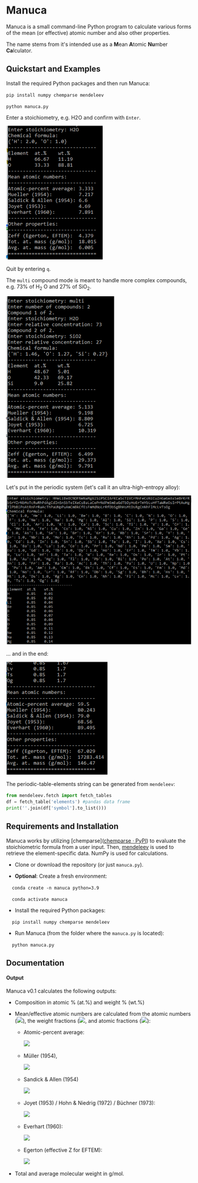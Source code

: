 # Manuca

Manuca is a small command-line Python program to calculate various forms of the mean (or effective) atomic number and also other properties.

The name stems from it's intended use as a **M**ean **A**tomic **Nu**mber **Ca**lculator.

## Quickstart and Examples

Install the required Python packages and then run Manuca:

``pip install numpy chemparse mendeleev``

``python manuca.py``

Enter a stoichiometry, e.g. H2O and confirm with `Enter`.

<img title="H2O demo" src="images/H2O_demo.PNG" alt="Example" data-align="left">

Quit by entering `q`.

The `multi` compound mode is meant to handle more complex compounds, e.g. 73% of H$_2$ O and 27% of SiO$_2$.

<img title="Multi-compound demo" src="images/multi_demo.PNG" alt="Example" data-align="left">

Let's put in the periodic system (let's call it an ultra-high-entropy alloy):

<img title="Periodic table demo 1" src="images/periodictable_demo1.PNG" alt="Example" data-align="left">

... and in the end: 

<img title="Periodic table demo 2" src="images/periodictable_demo2.PNG" alt="Example" data-align="left">

The periodic-table-elements string can be generated from `mendeleev`:

```python
from mendeleev.fetch import fetch_tables
df = fetch_table('elements') #pandas data frame
print(''.join(df['symbol'].to_list()))
```

## Requirements and Installation

Manuca works by utilizing [chemparse]([chemparse · PyPI](https://pypi.org/project/chemparse/)) to evaluate the stoichiometric formula from a user input. Then, [mendeleev](https://github.com/lmmentel/mendeleev) is used to retrieve the element-specific data. NumPy is used for calculations.

- Clone or download the repository (or just `manuca.py`).

- **Optional**: Create a fresh environment:

    ``conda create -n manuca python=3.9`` 

    ``conda activate manuca``

- Install the required Python packages:

    ``pip install numpy chemparse mendeleev`` 

- Run Manuca (from the folder where the ``manuca.py`` is located):

    ``python manuca.py`` 

## Documentation

#### Output

Manuca v0.1 calculates the following outputs:

- Composition in atomic % (at.%) and weight % (wt.%)

- Mean/effective atomic numbers are calculated from the atomic numbers (<img src="https://render.githubusercontent.com/render/math?math=Z_i">), the weight fractions (<img src="https://render.githubusercontent.com/render/math?math=c_i">, and atomic fractions (<img src="https://render.githubusercontent.com/render/math?math=a_i">):
  
  - Atomic-percent average:
    
    <img src="https://render.githubusercontent.com/render/math?math=\overline{Z}=\sum_i a_i Z_i">
  
  - Müller (1954), 
    
    <img src="https://render.githubusercontent.com/render/math?math=\overline{Z}=\sum_i c_i Z_i">
    
  - Sandick & Allen (1954)
    
    <img src="https://render.githubusercontent.com/render/math?math=\overline{Z}=\sum_i a_i Z^2_i/\sum_i a_i Z_i">
  
  - Joyet (1953) / Hohn & Niedrig (1972) / Büchner (1973):
    
    <img src="https://render.githubusercontent.com/render/math?math=\overline{Z}=\sqrt{\sum_i a_i Z^2_i}">
  
  - Everhart (1960):
    
    <img src="https://render.githubusercontent.com/render/math?math=\overline{Z}=\sum_i c_i Z^2_i/\sum_i c_i Z_i">
  
  - Egerton (effective Z for EFTEM):
    
    <img src="https://render.githubusercontent.com/render/math?math=\overline{Z}_\text{eff}=\sum_i a_i Z^{1.3}_i/\sum_i a_i Z^{0.3}_i">
    
* Total and average molecular weight in g/mol.
